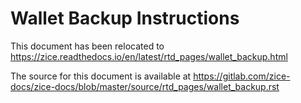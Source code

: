 # Wallet Backup Instructions

This document has been relocated to https://zice.readthedocs.io/en/latest/rtd_pages/wallet_backup.html

The source for this document is available at https://gitlab.com/zice-docs/zice-docs/blob/master/source/rtd_pages/wallet_backup.rst